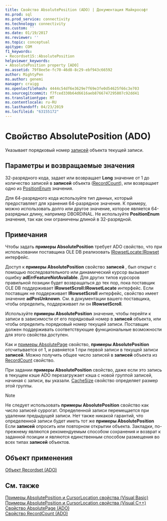 ```yaml
---
title: Свойство AbsolutePosition (ADO) | Документация Майкрософт
ms.prod: sql
ms.prod_service: connectivity
ms.technology: connectivity
ms.custom: ''
ms.date: 01/19/2017
ms.reviewer: ''
ms.topic: conceptual
apitype: COM
f1_keywords:
- Recordset15::AbsolutePosition
helpviewer_keywords:
- AbsolutePosition property [ADO]
ms.assetid: 79f8ee5e-fc70-46d8-8c29-ebf943c66592
author: MightyPen
ms.author: genemi
manager: craigg
ms.openlocfilehash: 4444c54df6e3629e7f69e3fe0d54625f66c3e703
ms.sourcegitcommit: f7fced330b64d6616aeb8766747295807c92dd41
ms.translationtype: MT
ms.contentlocale: ru-RU
ms.lasthandoff: 04/23/2019
ms.locfileid: "63155172"
---
```

# <a name="absoluteposition-property-ado"></a>Свойство AbsolutePosition (ADO)
Указывает порядковый номер [записей](../../../ado/reference/ado-api/recordset-object-ado.md) объекта текущей записи.  
  
## <a name="settings-and-return-values"></a>Параметры и возвращаемые значения  
 32-разрядного кода, задает или возвращает **Long** значение от 1 до количество записей в **записей** объекта ([RecordCount](../../../ado/reference/ado-api/recordcount-property-ado.md)), или возвращает одно из [ PositionEnum](../../../ado/reference/ado-api/positionenum.md) значения.  
  
 Для 64-разрядного кода используйте тип данных, который предоставляет для хранения 64-разрядное значение. К примеру, можно использовать долго или другое значение, которое является 64-разрядных длину, например DBORDINAL. Не используйте **PositionEnum** значения, так как они ограничены длиной в 32-разрядной.  
  
## <a name="remarks"></a>Примечания  
 Чтобы задать **примеры AbsolutePosition** требует ADO свойство, что при использовании поставщика OLE DB реализовать [IRowsetLocate:IRowset](https://msdn.microsoft.com/library/windows/desktop/ms721190.aspx) интерфейс.  
  
 Доступ к **примеры AbsolutePosition** свойство **записей** , был открыт с помощью последовательного или динамический курсор вызывает ошибку **adErrFeatureNotAvailable**. Для других типов курсоров правильной позиции будет возвращаться до тех пор, пока поставщик OLE DB поддерживает **IRowsetScroll:IRowsetLocate** интерфейс. Если поставщик не поддерживает **IRowsetScroll** интерфейс, свойство имеет значение **adPosUnknown**. См. в документации вашего поставщика, чтобы определить, поддерживает ли он **IRowsetScroll**.  
  
 Используйте **примеры AbsolutePosition** значение, чтобы перейти к записи в зависимости от его порядковый номер в **записей** объекта, или чтобы определить порядковый номер текущей записи. Поставщик должен поддерживать соответствующие функциональные возможности для этого свойства доступен.  
  
 Как и [примеры AbsolutePage](../../../ado/reference/ado-api/absolutepage-property-ado.md) свойство, **примеры AbsolutePosition** отсчитывается от 1, и равняется 1 при первой записи в текущей записи **записей**. Можно получить общее число записей в **записей** объекта из [RecordCount](../../../ado/reference/ado-api/recordcount-property-ado.md) свойство.  
  
 При задании **примеры AbsolutePosition** свойство, даже если это запись в текущем кэше ADO перезагружает кэша с новой группой записей, начиная с записи, вы указали. [CacheSize](../../../ado/reference/ado-api/cachesize-property-ado.md) свойство определяет размер этой группы.  
  
> [!NOTE]
>  Не следует использовать **примеры AbsolutePosition** свойство как число записей суррогат. Определенной записи перемещается при удалении предыдущей записи. Нет также никакой гарантий, что определенной записи будет иметь тот же **примеры AbsolutePosition** Если **записей** опросить или повторном открытии объекта. Закладки, по-прежнему являются рекомендуемым способом сохранения и возврат к заданной позиции и являются единственным способом размещения во всех типах **записей** объектов.  
  
## <a name="applies-to"></a>Объект применения  
 [Объект Recordset (ADO)](../../../ado/reference/ado-api/recordset-object-ado.md)  
  
## <a name="see-also"></a>См. также  
 [Примеры AbsolutePosition и CursorLocation свойства (Visual Basic)](../../../ado/reference/ado-api/absoluteposition-and-cursorlocation-properties-example-vb.md)   
 [Примеры AbsolutePosition и CursorLocation свойства (Visual C++)](../../../ado/reference/ado-api/absoluteposition-and-cursorlocation-properties-example-vc.md)   
 [Свойство AbsolutePage (ADO)](../../../ado/reference/ado-api/absolutepage-property-ado.md)   
 [Свойство RecordCount (ADO)](../../../ado/reference/ado-api/recordcount-property-ado.md)
